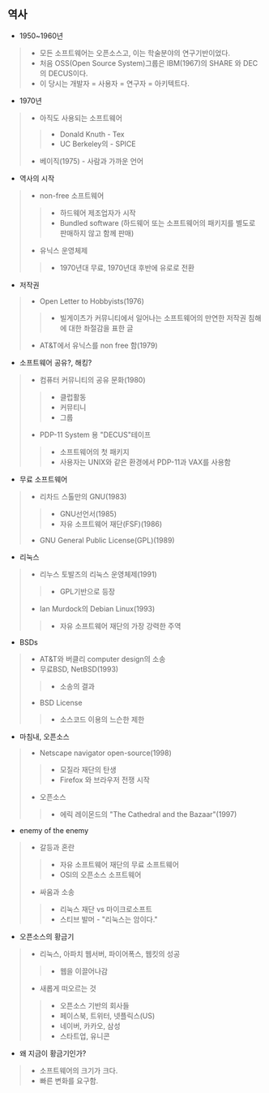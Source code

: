## 역사

- 1950~1960년
> - 모든 소프트웨어는 오픈소스고, 이는 학술분야의 연구기반이었다.
>- 처음 OSS(Open Source System)그룹은  IBM(1967)의 SHARE 와 DEC의 DECUS이다.
>- 이 당시는 개발자 = 사용자 = 연구자 = 아키텍트다.


- 1970년
> - 아직도 사용되는 소프트웨어
>>- Donald Knuth - Tex
>>- UC Berkeley의 - SPICE
>- 베이직(1975) - 사람과 가까운 언어

- 역사의 시작
>- non-free 소프트웨어
>>- 하드웨어 제조업자가 시작
>>- Bundled software (하드웨어 또는 소프트웨어의 패키지를 별도로 판매하지 않고 함께 판매)
>- 유닉스 운영체제
>>- 1970년대 무료, 1970년대 후반에 유로로 전환

- 저작권
>- Open Letter to Hobbyists(1976)
>>- 빌게이츠가 커뮤니티에서 일어나는 소프트웨어의 만연한 저작권 침해에 대한 좌절감을 표한 글
>- AT&T에서 유닉스를 non free 함(1979)


- 소프트웨어 공유?, 해킹?
>- 컴퓨터 커뮤니티의 공유 문화(1980)
>>- 클럽활동
>>- 커뮤티니
>>- 그룹
>- PDP-11 System 용 "DECUS"테이프
>>- 소프트웨어의 첫 패키지
>>- 사용자는 UNIX와 같은 환경에서 PDP-11과 VAX를 사용함

- 무료 소프트웨어
>- 리차드 스톨만의 GNU(1983)
>>- GNU선언서(1985)
>>- 자유 소프트웨어 재단(FSF)(1986)
>- GNU General Public License(GPL)(1989)

- 리눅스
>- 리누스 토발즈의 리눅스 운영체제(1991)
>>- GPL기반으로 등장
>- Ian Murdock의 Debian Linux(1993)
>>- 자유 소프트웨어 재단의 가장 강력한 주역

- BSDs
>- AT&T와 버클리 computer design의 소송
>- 무료BSD, NetBSD(1993)
>>- 소송의 결과
>- BSD License
>>- 소스코드 이용의 느슨한 제한

- 마침내, 오픈소스
>- Netscape navigator open-source(1998)
>>- 모질라 재단의 탄생
>>- Firefox 와 브라우저 전쟁 시작
>- 오픈소스
>>- 에릭 레이몬드의 "The Cathedral and the Bazaar"(1997)

- enemy of the enemy
>- 갈등과 혼란
>>- 자유 소프트웨어 재단의 무료 소프트웨어
>>- OSI의 오픈소스 소프트웨어
>- 싸움과 소송
>>- 리눅스 재단 vs 마이크로소프트
>>- 스티브 발머 - "리눅스는 암이다."

- 오픈소스의 황금기
>- 리눅스, 아파치 웹서버, 파이어폭스, 웹킷의 성공
>>- 웹을 이끌어나감
>- 새롭게 떠오르는 것
>>- 오픈소스 기반의 회사들
>>- 페이스북, 트위터, 넷플릭스(US)
>>- 네이버, 카카오, 삼성
>>- 스타트업, 유니콘

- 왜 지금이 황금기인가?
>- 소프트웨어의 크기가 크다.
>- 빠른 변화를 요구함.
